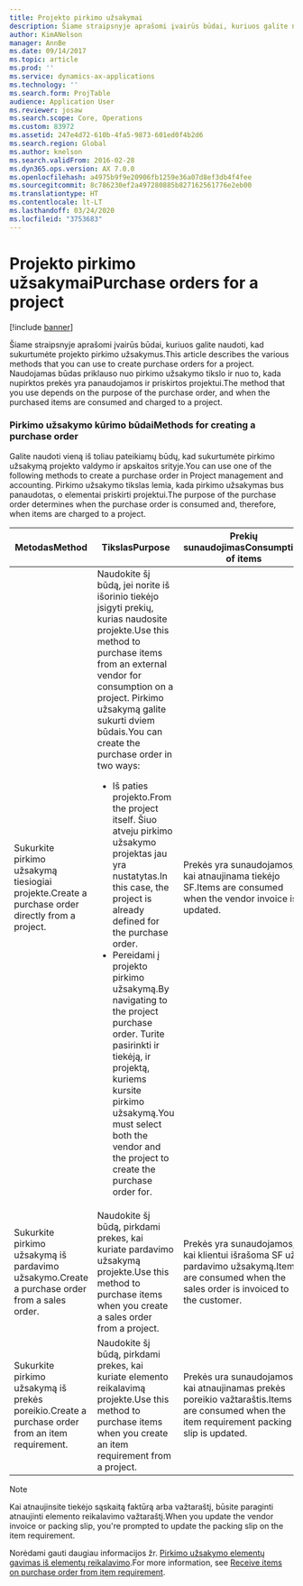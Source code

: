 ```yaml
---
title: Projekto pirkimo užsakymai
description: Šiame straipsnyje aprašomi įvairūs būdai, kuriuos galite naudoti, kad sukurtumėte projekto pirkimo užsakymus. Naudojamas būdas priklauso nuo pirkimo užsakymo tikslo ir nuo to, kada nupirktos prekės yra panaudojamos ir priskirtos projektui.
author: KimANelson
manager: AnnBe
ms.date: 09/14/2017
ms.topic: article
ms.prod: ''
ms.service: dynamics-ax-applications
ms.technology: ''
ms.search.form: ProjTable
audience: Application User
ms.reviewer: josaw
ms.search.scope: Core, Operations
ms.custom: 83972
ms.assetid: 247e4d72-610b-4fa5-9873-601ed0f4b2d6
ms.search.region: Global
ms.author: knelson
ms.search.validFrom: 2016-02-28
ms.dyn365.ops.version: AX 7.0.0
ms.openlocfilehash: a4975b9f9e20906fb1259e36a07d8ef3db4f4fee
ms.sourcegitcommit: 8c786230ef2a497280885b827162561776e2eb00
ms.translationtype: HT
ms.contentlocale: lt-LT
ms.lasthandoff: 03/24/2020
ms.locfileid: "3753683"
---
```

# <a name="purchase-orders-for-a-project"></a><span data-ttu-id="7a380-104">Projekto pirkimo užsakymai</span><span class="sxs-lookup"><span data-stu-id="7a380-104">Purchase orders for a project</span></span>

[!include [banner](../includes/banner.md)]

<span data-ttu-id="7a380-105">Šiame straipsnyje aprašomi įvairūs būdai, kuriuos galite naudoti, kad sukurtumėte projekto pirkimo užsakymus.</span><span class="sxs-lookup"><span data-stu-id="7a380-105">This article describes the various methods that you can use to create purchase orders for a project.</span></span> <span data-ttu-id="7a380-106">Naudojamas būdas priklauso nuo pirkimo užsakymo tikslo ir nuo to, kada nupirktos prekės yra panaudojamos ir priskirtos projektui.</span><span class="sxs-lookup"><span data-stu-id="7a380-106">The method that you use depends on the purpose of the purchase order, and when the purchased items are consumed and charged to a project.</span></span>

### <a name="methods-for-creating-a-purchase-order"></a><span data-ttu-id="7a380-107">Pirkimo užsakymo kūrimo būdai</span><span class="sxs-lookup"><span data-stu-id="7a380-107">Methods for creating a purchase order</span></span>

<span data-ttu-id="7a380-108">Galite naudoti vieną iš toliau pateikiamų būdų, kad sukurtumėte pirkimo užsakymą projekto valdymo ir apskaitos srityje.</span><span class="sxs-lookup"><span data-stu-id="7a380-108">You can use one of the following methods to create a purchase order in Project management and accounting.</span></span> <span data-ttu-id="7a380-109">Pirkimo užsakymo tikslas lemia, kada pirkimo užsakymas bus panaudotas, o elementai priskirti projektui.</span><span class="sxs-lookup"><span data-stu-id="7a380-109">The purpose of the purchase order determines when the purchase order is consumed and, therefore, when items are charged to a project.</span></span>

<table>
<colgroup>
<col width="33%" />
<col width="33%" />
<col width="33%" />
</colgroup>
<thead>
<tr class="header">
<th><span data-ttu-id="7a380-110">Metodas</span><span class="sxs-lookup"><span data-stu-id="7a380-110">Method</span></span></th>
<th><span data-ttu-id="7a380-111">Tikslas</span><span class="sxs-lookup"><span data-stu-id="7a380-111">Purpose</span></span></th>
<th><span data-ttu-id="7a380-112">Prekių sunaudojimas</span><span class="sxs-lookup"><span data-stu-id="7a380-112">Consumption of items</span></span></th>
</tr>
</thead>
<tbody>
<tr class="odd">
<td><span data-ttu-id="7a380-113">Sukurkite pirkimo užsakymą tiesiogiai projekte.</span><span class="sxs-lookup"><span data-stu-id="7a380-113">Create a purchase order directly from a project.</span></span></td>
<td><span data-ttu-id="7a380-114">Naudokite šį būdą, jei norite iš išorinio tiekėjo įsigyti prekių, kurias naudosite projekte.</span><span class="sxs-lookup"><span data-stu-id="7a380-114">Use this method to purchase items from an external vendor for consumption on a project.</span></span> <span data-ttu-id="7a380-115">Pirkimo užsakymą galite sukurti dviem būdais.</span><span class="sxs-lookup"><span data-stu-id="7a380-115">You can create the purchase order in two ways:</span></span>
<ul>
<li><span data-ttu-id="7a380-116">Iš paties projekto.</span><span class="sxs-lookup"><span data-stu-id="7a380-116">From the project itself.</span></span> <span data-ttu-id="7a380-117">Šiuo atveju pirkimo užsakymo projektas jau yra nustatytas.</span><span class="sxs-lookup"><span data-stu-id="7a380-117">In this case, the project is already defined for the purchase order.</span></span></li>
<li><span data-ttu-id="7a380-118">Pereidami į projekto pirkimo užsakymą.</span><span class="sxs-lookup"><span data-stu-id="7a380-118">By navigating to the project purchase order.</span></span> <span data-ttu-id="7a380-119">Turite pasirinkti ir tiekėją, ir projektą, kuriems kursite pirkimo užsakymą.</span><span class="sxs-lookup"><span data-stu-id="7a380-119">You must select both the vendor and the project to create the purchase order for.</span></span></li>
</ul></td>
<td><span data-ttu-id="7a380-120">Prekės yra sunaudojamos, kai atnaujinama tiekėjo SF.</span><span class="sxs-lookup"><span data-stu-id="7a380-120">Items are consumed when the vendor invoice is updated.</span></span></td>
</tr>
<tr class="even">
<td><span data-ttu-id="7a380-121">Sukurkite pirkimo užsakymą iš pardavimo užsakymo.</span><span class="sxs-lookup"><span data-stu-id="7a380-121">Create a purchase order from a sales order.</span></span></td>
<td><span data-ttu-id="7a380-122">Naudokite šį būdą, pirkdami prekes, kai kuriate pardavimo užsakymą projekte.</span><span class="sxs-lookup"><span data-stu-id="7a380-122">Use this method to purchase items when you create a sales order from a project.</span></span></td>
<td><span data-ttu-id="7a380-123">Prekės yra sunaudojamos, kai klientui išrašoma SF už pardavimo užsakymą.</span><span class="sxs-lookup"><span data-stu-id="7a380-123">Items are consumed when the sales order is invoiced to the customer.</span></span></td>
</tr>
<tr class="odd">
<td><span data-ttu-id="7a380-124">Sukurkite pirkimo užsakymą iš prekės poreikio.</span><span class="sxs-lookup"><span data-stu-id="7a380-124">Create a purchase order from an item requirement.</span></span></td>
<td><span data-ttu-id="7a380-125">Naudokite šį būdą, pirkdami prekes, kai kuriate elemento reikalavimą projekte.</span><span class="sxs-lookup"><span data-stu-id="7a380-125">Use this method to purchase items when you create an item requirement from a project.</span></span></td>
<td><span data-ttu-id="7a380-126">Prekės ura sunaudojamos, kai atnaujinamas prekės poreikio važtaraštis.</span><span class="sxs-lookup"><span data-stu-id="7a380-126">Items are consumed when the item requirement packing slip is updated.</span></span></td>
</tr>
</tbody>
</table>

> [!NOTE] 
> <span data-ttu-id="7a380-127">Kai atnaujinsite tiekėjo sąskaitą faktūrą arba važtaraštį, būsite paraginti atnaujinti elemento reikalavimo važtaraštį.</span><span class="sxs-lookup"><span data-stu-id="7a380-127">When you update the vendor invoice or packing slip, you're prompted to update the packing slip on the item requirement.</span></span>

<span data-ttu-id="7a380-128">Norėdami gauti daugiau informacijos žr. [Pirkimo užsakymo elementų gavimas iš elementų reikalavimo](tasks/receive-items-purchase-order-item-requirement.md).</span><span class="sxs-lookup"><span data-stu-id="7a380-128">For more information, see [Receive items on purchase order from item requirement](tasks/receive-items-purchase-order-item-requirement.md).</span></span>

